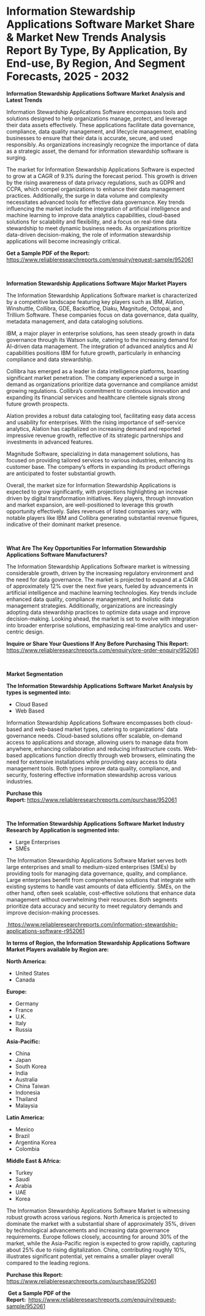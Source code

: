 <p><h1>Information Stewardship Applications Software Market Share & Market New Trends Analysis Report By Type, By Application, By End-use, By Region, And Segment Forecasts, 2025 - 2032</h1></p><p><strong>Information Stewardship Applications Software Market Analysis and Latest Trends</strong></p>
<p><p>Information Stewardship Applications Software encompasses tools and solutions designed to help organizations manage, protect, and leverage their data assets effectively. These applications facilitate data governance, compliance, data quality management, and lifecycle management, enabling businesses to ensure that their data is accurate, secure, and used responsibly. As organizations increasingly recognize the importance of data as a strategic asset, the demand for information stewardship software is surging.</p><p>The market for Information Stewardship Applications Software is expected to grow at a CAGR of 9.3% during the forecast period. This growth is driven by the rising awareness of data privacy regulations, such as GDPR and CCPA, which compel organizations to enhance their data management practices. Additionally, the surge in data volume and complexity necessitates advanced tools for effective data governance. Key trends influencing the market include the integration of artificial intelligence and machine learning to improve data analytics capabilities, cloud-based solutions for scalability and flexibility, and a focus on real-time data stewardship to meet dynamic business needs. As organizations prioritize data-driven decision-making, the role of information stewardship applications will become increasingly critical.</p></p>
<p><strong>Get a Sample PDF of the Report:&nbsp;</strong> <a href="https://www.reliableresearchreports.com/enquiry/request-sample/952061?utm_campaign=3680&utm_medium=2&utm_source=Github&utm_content=ia&utm_term=17042025&utm_id=information-stewardship-applications-software">https://www.reliableresearchreports.com/enquiry/request-sample/952061</a></p>
<p>&nbsp;</p>
<p><strong>Information Stewardship Applications Software Major Market Players</strong></p>
<p><p>The Information Stewardship Applications Software market is characterized by a competitive landscape featuring key players such as IBM, Alation, Winshuttle, Collibra, GDE, Backoffice, Diaku, Magnitude, Octopai, and Trillium Software. These companies focus on data governance, data quality, metadata management, and data cataloging solutions.</p><p>IBM, a major player in enterprise solutions, has seen steady growth in data governance through its Watson suite, catering to the increasing demand for AI-driven data management. The integration of advanced analytics and AI capabilities positions IBM for future growth, particularly in enhancing compliance and data stewardship.</p><p>Collibra has emerged as a leader in data intelligence platforms, boasting significant market penetration. The company experienced a surge in demand as organizations prioritize data governance and compliance amidst growing regulations. Collibra’s commitment to continuous innovation and expanding its financial services and healthcare clientele signals strong future growth prospects.</p><p>Alation provides a robust data cataloging tool, facilitating easy data access and usability for enterprises. With the rising importance of self-service analytics, Alation has capitalized on increasing demand and reported impressive revenue growth, reflective of its strategic partnerships and investments in advanced features.</p><p>Magnitude Software, specializing in data management solutions, has focused on providing tailored services to various industries, enhancing its customer base. The company’s efforts in expanding its product offerings are anticipated to foster substantial growth.</p><p>Overall, the market size for Information Stewardship Applications is expected to grow significantly, with projections highlighting an increase driven by digital transformation initiatives. Key players, through innovation and market expansion, are well-positioned to leverage this growth opportunity effectively. Sales revenues of listed companies vary, with notable players like IBM and Collibra generating substantial revenue figures, indicative of their dominant market presence.</p></p>
<p>&nbsp;</p>
<p><strong>What Are The Key Opportunities For Information Stewardship Applications Software Manufacturers?</strong></p>
<p><p>The Information Stewardship Applications Software market is witnessing considerable growth, driven by the increasing regulatory environment and the need for data governance. The market is projected to expand at a CAGR of approximately 12% over the next five years, fueled by advancements in artificial intelligence and machine learning technologies. Key trends include enhanced data quality, compliance management, and holistic data management strategies. Additionally, organizations are increasingly adopting data stewardship practices to optimize data usage and improve decision-making. Looking ahead, the market is set to evolve with integration into broader enterprise solutions, emphasizing real-time analytics and user-centric design.</p></p>
<p><strong>Inquire or Share Your Questions If Any Before Purchasing This Report:</strong> <a href="https://www.reliableresearchreports.com/enquiry/pre-order-enquiry/952061?utm_campaign=3680&utm_medium=2&utm_source=Github&utm_content=ia&utm_term=17042025&utm_id=information-stewardship-applications-software">https://www.reliableresearchreports.com/enquiry/pre-order-enquiry/952061</a></p>
<p>&nbsp;</p>
<p><strong>Market Segmentation</strong></p>
<p><strong>The Information Stewardship Applications Software Market Analysis by types is segmented into:</strong></p>
<p><ul><li>Cloud Based</li><li>Web Based</li></ul></p>
<p><p>Information Stewardship Applications Software encompasses both cloud-based and web-based market types, catering to organizations' data governance needs. Cloud-based solutions offer scalable, on-demand access to applications and storage, allowing users to manage data from anywhere, enhancing collaboration and reducing infrastructure costs. Web-based applications function directly through web browsers, eliminating the need for extensive installations while providing easy access to data management tools. Both types improve data quality, compliance, and security, fostering effective information stewardship across various industries.</p></p>
<p><strong>Purchase this Report:&nbsp;</strong><a href="https://www.reliableresearchreports.com/purchase/952061?utm_campaign=3680&utm_medium=2&utm_source=Github&utm_content=ia&utm_term=17042025&utm_id=information-stewardship-applications-software">https://www.reliableresearchreports.com/purchase/952061</a></p>
<p>&nbsp;</p>
<p><strong>The Information Stewardship Applications Software Market Industry Research by Application is segmented into:</strong></p>
<p><ul><li>Large Enterprises</li><li>SMEs</li></ul></p>
<p><p>The Information Stewardship Applications Software Market serves both large enterprises and small to medium-sized enterprises (SMEs) by providing tools for managing data governance, quality, and compliance. Large enterprises benefit from comprehensive solutions that integrate with existing systems to handle vast amounts of data efficiently. SMEs, on the other hand, often seek scalable, cost-effective solutions that enhance data management without overwhelming their resources. Both segments prioritize data accuracy and security to meet regulatory demands and improve decision-making processes.</p></p>
<p><a href="https://www.reliableresearchreports.com/information-stewardship-applications-software-r952061?utm_campaign=3680&utm_medium=2&utm_source=Github&utm_content=ia&utm_term=17042025&utm_id=information-stewardship-applications-software">&nbsp;https://www.reliableresearchreports.com/information-stewardship-applications-software-r952061</a></p>
<p><strong>In terms of Region, the Information Stewardship Applications Software Market Players available by Region are:</strong></p>
<p>
    <p> <strong> North America: </strong>
        <ul>
            <li>United States</li>
            <li>Canada</li>
        </ul>
        </p> 
    <p> <strong> Europe: </strong>
        <ul>
            <li>Germany</li>
            <li>France</li>
            <li>U.K.</li>
            <li>Italy</li>
            <li>Russia</li>
        </ul>
        </p> 
    <p> <strong> Asia-Pacific: </strong>
        <ul>
            <li>China</li>
            <li>Japan</li>
            <li>South Korea</li>
            <li>India</li>
            <li>Australia</li>
            <li>China Taiwan</li>
            <li>Indonesia</li>
            <li>Thailand</li>
            <li>Malaysia</li>
        </ul>
        </p> 
    <p> <strong> Latin America: </strong>
        <ul>
            <li>Mexico</li>
            <li>Brazil</li>
            <li>Argentina Korea</li>
            <li>Colombia</li>
        </ul>
        </p> 
    <p> <strong> Middle East & Africa: </strong>
        <ul>
            <li>Turkey</li>
            <li>Saudi</li>
            <li>Arabia</li>
            <li>UAE</li>
            <li>Korea</li>
        </ul>
    </p>
    </p>
<p><p>The Information Stewardship Applications Software Market is witnessing robust growth across various regions. North America is projected to dominate the market with a substantial share of approximately 35%, driven by technological advancements and increasing data governance requirements. Europe follows closely, accounting for around 30% of the market, while the Asia-Pacific region is expected to grow rapidly, capturing about 25% due to rising digitalization. China, contributing roughly 10%, illustrates significant potential, yet remains a smaller player overall compared to the leading regions.</p></p>
<p><strong>Purchase this Report: </strong><a href="https://www.reliableresearchreports.com/purchase/952061?utm_campaign=3680&utm_medium=2&utm_source=Github&utm_content=ia&utm_term=17042025&utm_id=information-stewardship-applications-software">https://www.reliableresearchreports.com/purchase/952061</a></p>
<p>&nbsp;<strong>Get a Sample PDF of the Report:&nbsp;&nbsp;</strong><a href="https://www.reliableresearchreports.com/enquiry/request-sample/952061?utm_campaign=3680&utm_medium=2&utm_source=Github&utm_content=ia&utm_term=17042025&utm_id=information-stewardship-applications-software">https://www.reliableresearchreports.com/enquiry/request-sample/952061</a></p>
<p><strong></strong></p>
<p><p></p><p></p><p></p></p>
